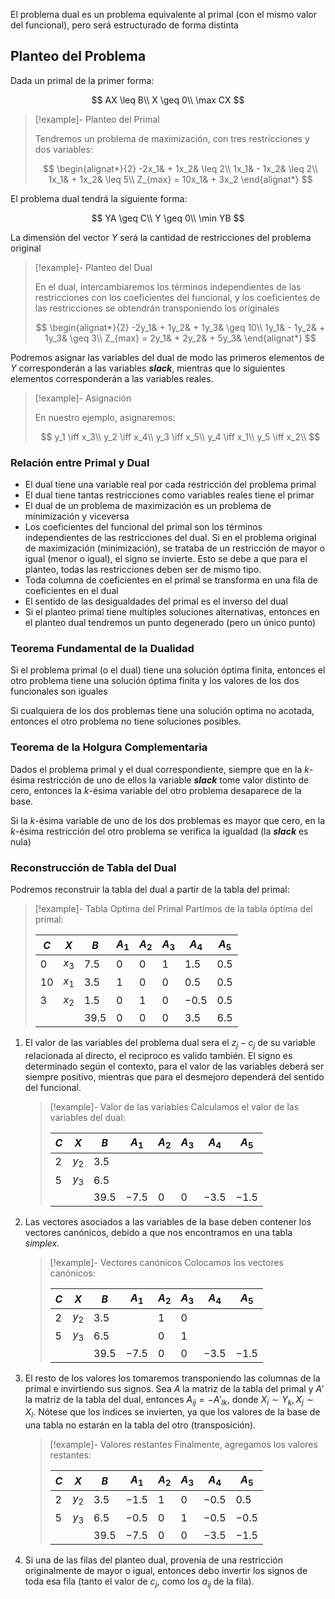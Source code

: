 El problema dual es un problema equivalente al primal (con el mismo valor del funcional), pero será estructurado de forma distinta

## Planteo del Problema

Dada un primal de la primer forma:

$$
AX \leq B\\
X \geq 0\\
\max CX
$$

> [!example]- Planteo del Primal
> 
> Tendremos un problema de maximización, con tres restricciones y dos variables:
> 
> $$
> \begin{alignat*}{2}
> -2x_1& + 1x_2& \leq 2\\
> 1x_1& - 1x_2& \leq 2\\
> 1x_1& + 1x_2& \leq 5\\
> Z_{max} = 10x_1& + 3x_2
> \end{alignat*} 
> $$

El problema dual tendrá la siguiente forma:

$$
YA \geq C\\
Y \geq 0\\
\min YB
$$

La dimensión del vector $Y$ será la cantidad de restricciones del problema original

> [!example]- Planteo del Dual
> 
> En el dual, intercambiaremos los términos independientes de las restricciones con los coeficientes del funcional, y los coeficientes de las restricciones se obtendrán transponiendo los originales
> 
> $$
> \begin{alignat*}{2}
> -2y_1& + 1y_2& + 1y_3& \geq 10\\
> 1y_1& - 1y_2& + 1y_3& \geq 3\\
> Z_{max} = 2y_1& + 2y_2& + 5y_3&
> \end{alignat*} 
> $$

Podremos asignar las variables del dual de modo las primeros elementos de $Y$ corresponderán a las variables ***slack***, mientras que lo siguientes elementos corresponderán a las variables reales.

> [!example]- Asignación
> 
> En nuestro ejemplo, asignaremos:
> 
> $$
> y_1 \iff x_3\\
> y_2 \iff x_4\\
> y_3 \iff x_5\\
> y_4 \iff x_1\\
> y_5 \iff x_2\\
> $$

### Relación entre Primal y Dual

- El dual tiene una variable real por cada restricción del problema primal
- El dual tiene tantas restricciones como variables reales tiene el primar
- El dual de un problema de maximización es un problema de minimización y viceversa
- Los coeficientes del funcional del primal son los términos independientes de las restricciones del dual. Si en el problema original de maximización (minimización), se trataba de un restricción de mayor o igual (menor o igual), el signo se invierte. Esto se debe a que para el planteo, todas las restricciones deben ser de mismo tipo.
- Toda columna de coeficientes en el primal se transforma en una fila de coeficientes en el dual
- El sentido de las desigualdades del primal es el inverso del dual
- Si el planteo primal tiene multiples soluciones alternativas, entonces en el planteo dual tendremos un punto degenerado (pero un único punto)

### Teorema Fundamental de la Dualidad

Si el problema primal (o el dual) tiene una solución óptima finita, entonces el otro problema tiene una solución óptima finita y los valores de los dos funcionales son iguales

Si cualquiera de los dos problemas tiene una solución optima no acotada, entonces el otro problema no tiene soluciones posibles.

### Teorema de la Holgura Complementaria

Dados el problema primal y el dual correspondiente, siempre que en la $k$-ésima restricción de uno de ellos la variable ***slack*** tome valor distinto de cero, entonces la $k$-ésima variable del otro problema desaparece de la base.

Si la $k$-ésima variable de uno de los dos problemas es mayor que cero, en la $k$-ésima restricción del otro problema se verifica la igualdad (la ***slack*** es nula)

### Reconstrucción de Tabla del Dual

Podremos reconstruir la tabla del dual a partir de la tabla del primal:

> [!example]- Tabla Optima del Primal
> Partimos de la tabla óptima del primal:
> 
> | $C$ | $X$ | $B$ | $A_1$ | $A_2$ | $A_3$ | $A_4$ | $A_5$ |
> | --- | --- | --- | --- | --- | --- | --- | --- |
> | $0$ | $x_3$ | $7.5$ | $0$ | $0$ | $1$ | $1.5$ | $0.5$ |
> | $10$ | $x_1$ | $3.5$ | $1$ | $0$ | $0$ | $0.5$ | $0.5$ |
> | $3$ | $x_2$ | $1.5$ | $0$ | $1$ | $0$ | $-0.5$ | $0.5$ |
> | | | $39.5$ | $0$ | $0$ | $0$ | $3.5$ | $6.5$ |

1. El valor de las variables del problema dual sera el $z_j - c_j$ de su variable relacionada al directo, el reciproco es valido también. El signo es determinado según el contexto, para el valor de las variables deberá ser siempre positivo, mientras que para el desmejoro dependerá del sentido del funcional.

	> [!example]- Valor de las variables
	> Calculamos el valor de las variables del dual:
	> 
	> | $C$ | $X$ | $B$ | $A_1$ | $A_2$ | $A_3$ | $A_4$ | $A_5$ |
	> | --- | --- | --- | --- | --- | --- | --- | --- |
	> | $2$ | $y_2$ | $3.5$ | | | | | |
	> | $5$ | $y_3$ | $6.5$ | | | | | |
	> | | | $39.5$ | $-7.5$ | $0$ | $0$ | $-3.5$ | $-1.5$ |

2. Las vectores asociados a las variables de la base deben contener los vectores canónicos, debido a que nos encontramos en una tabla *simplex.*

	> [!example]- Vectores canónicos
	> Colocamos los vectores canónicos:
	> 
	> | $C$ | $X$ | $B$ | $A_1$ | $A_2$ | $A_3$ | $A_4$ | $A_5$ |
	> | --- | --- | --- | --- | --- | --- | --- | --- |
	> | $2$ | $y_2$ | $3.5$ | | $1$ | $0$ | | |
	> | $5$ | $y_3$ | $6.5$ | | $0$ | $1$ | | |
	> | | | $39.5$ | $-7.5$ | $0$ | $0$ | $-3.5$ | $-1.5$ |

3. El resto de los valores los tomaremos transponiendo las columnas de la primal e invirtiendo sus signos. Sea $A$ la matriz de la tabla del primal y $A'$ la matriz de la tabla del dual, entonces $A_{ij} = -A'_{lk}$, donde $X_i \sim Y_k, X_j \sim X_l$. Nótese que los indices se invierten, ya que los valores de la base de una tabla no estarán en la tabla del otro (transposición).

	> [!example]- Valores restantes
	> Finalmente, agregamos los valores restantes:
	> 
	> | $C$ | $X$ | $B$ | $A_1$ | $A_2$ | $A_3$ | $A_4$ | $A_5$ |
	> | --- | --- | --- | --- | --- | --- | --- | --- |
	> | $2$ | $y_2$ | $3.5$ | $-1.5$ | $1$ | $0$ | $-0.5$ | $0.5$ |
	> | $5$ | $y_3$ | $6.5$ | $-0.5$ | $0$ | $1$ | $-0.5$ | $-0.5$ |
	> | | | $39.5$ | $-7.5$ | $0$ | $0$ | $-3.5$ | $-1.5$ |

4. Si una de las filas del planteo dual, provenía de una restricción originalmente de mayor o igual, entonces debo invertir los signos de toda esa fila (tanto el valor de $c_j$, como los $a_{ij}$ de la fila).
